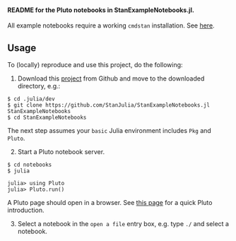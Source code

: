 #### README for the Pluto notebooks in StanExampleNotebooks.jl.

All example notebooks require a working `cmdstan` installation. See [here](https://github.com/StanJulia/StanSample.jl/blob/master/README.md).

## Usage

To (locally) reproduce and use this project, do the following:

1. Download this [project](https://github.com/StanJulia/StanExampleNotebooks.jl) from Github and move to the downloaded directory, e.g.:

```
$ cd .julia/dev
$ git clone https://github.com/StanJulia/StanExampleNotebooks.jl StanExampleNotebooks
$ cd StanExampleNotebooks
```

The next step assumes your `basic` Julia environment includes `Pkg` and `Pluto`.

2. Start a Pluto notebook server.
```
$ cd notebooks
$ julia

julia> using Pluto
julia> Pluto.run()
```

A Pluto page should open in a browser. See [this page](https://www.juliafordatascience.com/first-steps-5-pluto/) for a quick Pluto introduction.

3. Select a notebook in the `open a file` entry box, e.g. type `./` and select a notebook. 

